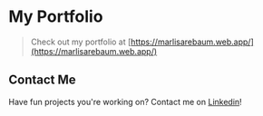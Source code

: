 # My Portfolio
> Check out my portfolio at [https://marlisarebaum.web.app/](https://marlisarebaum.web.app/)

## Contact Me
Have fun projects you're working on? Contact me on
[Linkedin](https://www.linkedin.com/in/marlisarebaum/)!
